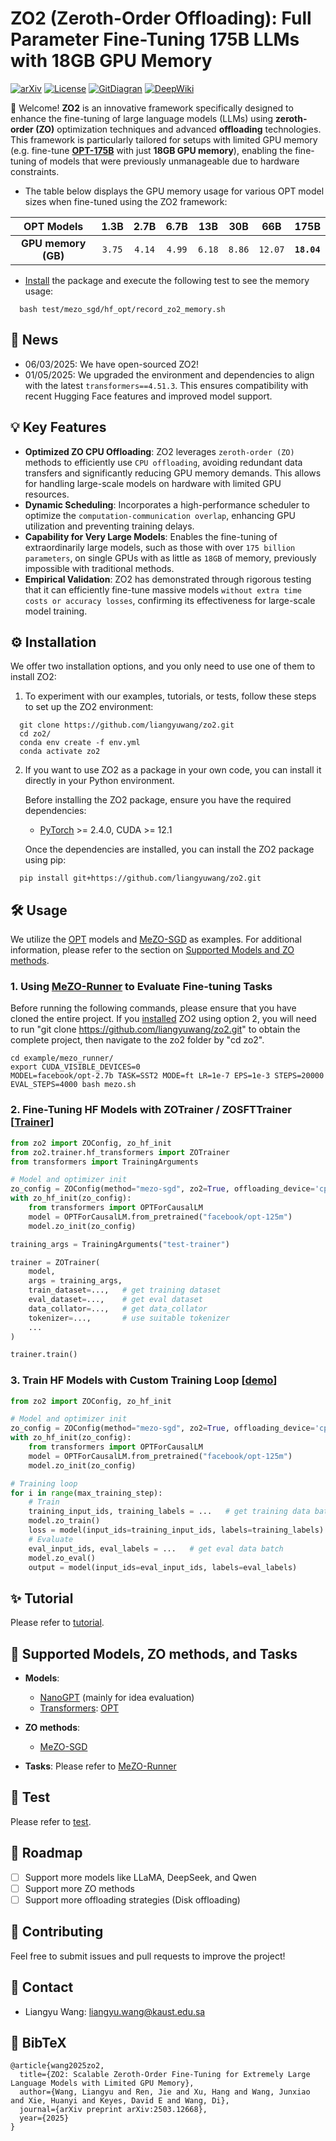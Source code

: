 # ZO2 (Zeroth-Order Offloading): Full Parameter Fine-Tuning 175B LLMs with 18GB GPU Memory

[![arXiv](https://img.shields.io/badge/Arxiv-2503.12668-b31b1b.svg?logo=arXiv)](https://arxiv.org/abs/2503.12668)
[![License](https://img.shields.io/badge/License-Apache%202.0-yellow)](https://github.com/liangyuwang/zo2/blob/main/LICENSE)
[![GitDiagran](https://img.shields.io/badge/Git-Diagram%20-blue)](https://gitdiagram.com/liangyuwang/zo2)
[![DeepWiki](https://img.shields.io/badge/Devin-DeepWiki%20-green)](https://deepwiki.com/liangyuwang/zo2)
<!-- <a target="_blank" href="https://colab.research.google.com/github/liangyuwang/zo2/blob/main/tutorial/colab.ipynb">
  <img src="https://colab.research.google.com/assets/colab-badge.svg" alt="Open In Colab"/>
</a> -->

👋 Welcome! **ZO2** is an innovative framework specifically designed to enhance the fine-tuning of large language models (LLMs) using **zeroth-order (ZO)** optimization techniques and advanced **offloading** technologies. This framework is particularly tailored for setups with limited GPU memory (e.g. fine-tune **[OPT-175B](https://arxiv.org/abs/2205.01068)** with just **18GB GPU memory**), enabling the fine-tuning of models that were previously unmanageable due to hardware constraints.

- The table below displays the GPU memory usage for various OPT model sizes when fine-tuned using the ZO2 framework:

|        OPT Models        |   1.3B   |   2.7B   |   6.7B   |   13B   |   30B   |    66B    |        175B        |
| :-----------------------: | :------: | :------: | :------: | :------: | :------: | :-------: | :-----------------: |
| **GPU memory (GB)** | `3.75` | `4.14` | `4.99` | `6.18` | `8.86` | `12.07` | **`18.04`** |

- [Install](#️installation) the package and execute the following test to see the memory usage:

```shell
  bash test/mezo_sgd/hf_opt/record_zo2_memory.sh
```

## 📰 News

- 06/03/2025: We have open-sourced ZO2!
- 01/05/2025: We upgraded the environment and dependencies to align with the latest `transformers==4.51.3`. This ensures compatibility with recent Hugging Face features and improved model support.

## 💡 Key Features

- **Optimized ZO CPU Offloading**: ZO2 leverages `zeroth-order (ZO)` methods to efficiently use `CPU offloading`, avoiding redundant data transfers and significantly reducing GPU memory demands. This allows for handling large-scale models on hardware with limited GPU resources.
- **Dynamic Scheduling**: Incorporates a high-performance scheduler to optimize the `computation-communication overlap`, enhancing GPU utilization and preventing training delays.
- **Capability for Very Large Models**: Enables the fine-tuning of extraordinarily large models, such as those with over `175 billion parameters`, on single GPUs with as little as `18GB` of memory, previously impossible with traditional methods.
- **Empirical Validation**: ZO2 has demonstrated through rigorous testing that it can efficiently fine-tune massive models `without extra time costs or accuracy losses`, confirming its effectiveness for large-scale model training.

## ⚙️ Installation

We offer two installation options, and you only need to use one of them to install ZO2:

1. To experiment with our examples, tutorials, or tests, follow these steps to set up the ZO2 environment:

```shell
  git clone https://github.com/liangyuwang/zo2.git
  cd zo2/
  conda env create -f env.yml
  conda activate zo2
```

2. If you want to use ZO2 as a package in your own code, you can install it directly in your Python environment.

    Before installing the ZO2 package, ensure you have the required dependencies:

    - [PyTorch](https://pytorch.org/get-started/locally/) >= 2.4.0, CUDA >= 12.1

    Once the dependencies are installed, you can install the ZO2 package using pip:

```shell
  pip install git+https://github.com/liangyuwang/zo2.git
```

## 🛠️ Usage

We utilize the [OPT](https://arxiv.org/abs/2205.01068) models and [MeZO-SGD](https://arxiv.org/abs/2305.17333) as examples. For additional information, please refer to the section on [Supported Models and ZO methods](#-supported-models-zo-methods-and-tasks-support).

### 1. Using [MeZO-Runner](example/mezo_runner/) to Evaluate Fine-tuning Tasks

Before running the following commands, please ensure that you have cloned the entire project. If you [installed](#️installation) ZO2 using option 2, you will need to run "git clone https://github.com/liangyuwang/zo2.git" to obtain the complete project, then navigate to the zo2 folder by "cd zo2".

```shell
cd example/mezo_runner/
export CUDA_VISIBLE_DEVICES=0
MODEL=facebook/opt-2.7b TASK=SST2 MODE=ft LR=1e-7 EPS=1e-3 STEPS=20000 EVAL_STEPS=4000 bash mezo.sh
```

### 2. Fine-Tuning HF Models with ZOTrainer / ZOSFTTrainer [[Trainer](./tutorial/huggingface.ipynb)]

```python
from zo2 import ZOConfig, zo_hf_init
from zo2.trainer.hf_transformers import ZOTrainer
from transformers import TrainingArguments

# Model and optimizer init
zo_config = ZOConfig(method="mezo-sgd", zo2=True, offloading_device='cpu', working_device='cuda', lr=1e-5)
with zo_hf_init(zo_config):
    from transformers import OPTForCausalLM
    model = OPTForCausalLM.from_pretrained("facebook/opt-125m")
    model.zo_init(zo_config)

training_args = TrainingArguments("test-trainer")

trainer = ZOTrainer(
    model,
    args = training_args,
    train_dataset=...,   # get training dataset
    eval_dataset=...,    # get eval dataset
    data_collator=...,   # get data_collator
    tokenizer=...,       # use suitable tokenizer
    ...
)

trainer.train()
```

### 3. Train HF Models with Custom Training Loop [[demo](./tutorial/demo.ipynb)]

```python
from zo2 import ZOConfig, zo_hf_init

# Model and optimizer init
zo_config = ZOConfig(method="mezo-sgd", zo2=True, offloading_device='cpu', working_device='cuda', lr=1e-5)
with zo_hf_init(zo_config):
    from transformers import OPTForCausalLM
    model = OPTForCausalLM.from_pretrained("facebook/opt-125m")
    model.zo_init(zo_config)

# Training loop
for i in range(max_training_step):
    # Train
    training_input_ids, training_labels = ...   # get training data batch
    model.zo_train()
    loss = model(input_ids=training_input_ids, labels=training_labels)
    # Evaluate
    eval_input_ids, eval_labels = ...   # get eval data batch
    model.zo_eval()     
    output = model(input_ids=eval_input_ids, labels=eval_labels)
```

## ✨ Tutorial

Please refer to [tutorial](./tutorial/).

## 🤖 Supported Models, ZO methods, and Tasks

- **Models**:

  * [NanoGPT](https://github.com/karpathy/build-nanogpt/blob/master/train_gpt2.py)   (mainly for idea evaluation)
  * [Transformers](https://github.com/huggingface/transformers): [OPT](https://arxiv.org/abs/2205.01068)
- **ZO methods**:

  * [MeZO-SGD](https://arxiv.org/abs/2305.17333)
- **Tasks**: Please refer to [MeZO-Runner](example/mezo_runner/)

## 🧪 Test

Please refer to [test](./test/).

## 🧭 Roadmap

- [ ] Support more models like LLaMA, DeepSeek, and Qwen
- [ ] Support more ZO methods
- [ ] Support more offloading strategies (Disk offloading)

## 🚶 Contributing

Feel free to submit issues and pull requests to improve the project!

## 📲 Contact

* Liangyu Wang: liangyu.wang@kaust.edu.sa

## 📖 BibTeX

```
@article{wang2025zo2,
  title={ZO2: Scalable Zeroth-Order Fine-Tuning for Extremely Large Language Models with Limited GPU Memory},
  author={Wang, Liangyu and Ren, Jie and Xu, Hang and Wang, Junxiao and Xie, Huanyi and Keyes, David E and Wang, Di},
  journal={arXiv preprint arXiv:2503.12668},
  year={2025}
}
```
